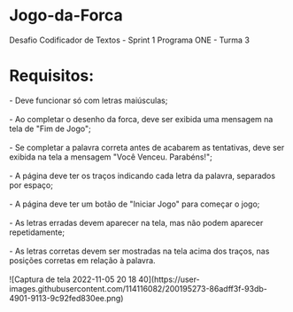 # Jogo-da-Forca
Desafio Codificador de Textos - Sprint 1 Programa ONE - Turma 3
<h1>Requisitos:</h1>
- Deve funcionar só com letras maiúsculas;<br><br>
- Ao completar o desenho da forca, deve ser exibida uma mensagem na tela de "Fim de Jogo";<br><br>
- Se completar a palavra correta antes de acabarem as tentativas, deve ser exibida na tela a mensagem "Você Venceu. Parabéns!";<br><br>
- A página deve ter os traços indicando cada letra da palavra, separados por espaço;<br><br>
- A página deve ter um botão de "Iniciar Jogo" para começar o jogo;<br><br>
- As letras erradas devem aparecer na tela, mas não podem aparecer repetidamente;<br><br>
- As letras corretas devem ser mostradas na tela acima dos traços, nas posições corretas em relação à palavra.<br><br>
![Captura de tela 2022-11-05 20 18 40](https://user-images.githubusercontent.com/114116082/200195273-86adff3f-93db-4901-9113-9c92fed830ee.png)
